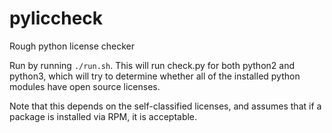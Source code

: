 # pyliccheck
Rough python license checker


Run by running `./run.sh`.
This will run check.py for both python2 and python3, which will try to determine whether all of the installed python modules have open source licenses.

Note that this depends on the self-classified licenses, and assumes that if a package is installed via RPM, it is acceptable.
